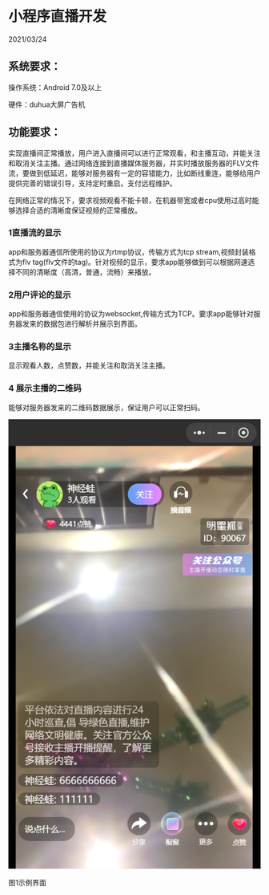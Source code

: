 # 小程序直播开发

2021/03/24

## 系统要求：

操作系统：Android 7.0及以上

硬件：duhua大屏广告机

## 功能要求：

实现直播间正常播放，用户进入直播间可以进行正常观看，和主播互动，并能关注和取消关注主播。通过网络连接到直播媒体服务器，并实时播放服务器的FLV文件流，要做到低延迟，能够对服务器有一定的容错能力，比如断线重连，能够给用户提供完善的错误引导，支持定时重启。支付远程维护。

在网络正常的情况下，要求视频观看不能卡顿，在机器带宽或者cpu使用过高时能够选择合适的清晰度保证视频的正常播放。

### 1直播流的显示

app和服务器通信所使用的协议为rtmp协议，传输方式为tcp stream,视频封装格式为flv tag\(flv文件的tag\)。针对视频的显示，要求app能够做到可以根据网速选择不同的清晰度（高清，普通，流畅）来播放。

### 2用户评论的显示

app和服务器通信使用的协议为websocket,传输方式为TCP。要求app能够针对服务器发来的数据包进行解析并展示到界面。

### 3主播名称的显示

显示观看人数，点赞数，并能关注和取消关注主播。

### 4 展示主播的二维码

能够对服务器发来的二维码数据展示，保证用户可以正常扫码。

![](.gitbook/assets/0.png)

图1示例界面

